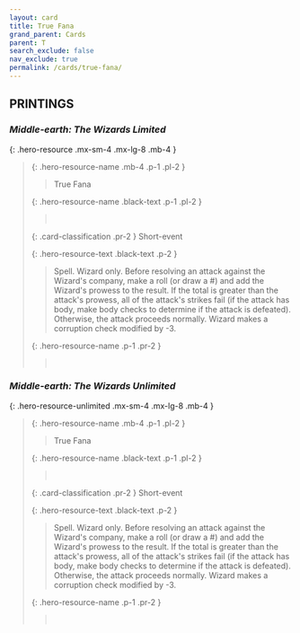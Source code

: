 ```yaml
---
layout: card
title: True Fana
grand_parent: Cards
parent: T
search_exclude: false
nav_exclude: true
permalink: /cards/true-fana/
---
```


## PRINTINGS


### _Middle-earth: The Wizards Limited_

{: .hero-resource .mx-sm-4 .mx-lg-8 .mb-4 }
> {: .hero-resource-name .mb-4 .p-1 .pl-2 }
> > <div class="card-mp"></div>
> > <div class="card-name">True Fana</div>
>
> {: .hero-resource-name .black-text .p-1 .pl-2 }
> > &nbsp;
>
> {: .card-classification .pr-2 }
> Short-event
>
> {: .hero-resource-text .black-text .p-2 }
> > Spell. Wizard only. Before resolving an attack against the Wizard's company, make a roll (or draw a #) and add the Wizard's prowess to the result. If the total is greater than the attack's prowess, all of the attack's strikes fail (if the attack has body, make body checks to determine if the attack is defeated). Otherwise, the attack proceeds normally. Wizard makes a corruption check modified by -3. 
> 
> {: .hero-resource-name .p-1 .pr-2 }
> > <div class="card-shield"></div>
> > <div class="card-corruption">&nbsp;</div>

### _Middle-earth: The Wizards Unlimited_

{: .hero-resource-unlimited .mx-sm-4 .mx-lg-8 .mb-4 }
> {: .hero-resource-name .mb-4 .p-1 .pl-2 }
> > <div class="card-mp"></div>
> > <div class="card-name">True Fana</div>
>
> {: .hero-resource-name .black-text .p-1 .pl-2 }
> > &nbsp;
>
> {: .card-classification .pr-2 }
> Short-event
>
> {: .hero-resource-text .black-text .p-2 }
> > Spell. Wizard only. Before resolving an attack against the Wizard's company, make a roll (or draw a #) and add the Wizard's prowess to the result. If the total is greater than the attack's prowess, all of the attack's strikes fail (if the attack has body, make body checks to determine if the attack is defeated). Otherwise, the attack proceeds normally. Wizard makes a corruption check modified by -3. 
> 
> {: .hero-resource-name .p-1 .pr-2 }
> > <div class="card-shield"></div>
> > <div class="card-corruption">&nbsp;</div>
